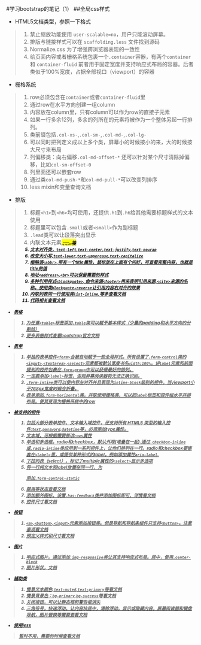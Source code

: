 #学习bootstrap的笔记（1）
##全局css样式
* HTML5文档类型，参照一下格式
>1. 禁止缩放功能使用 `user-scalable=no`，用户只能滚动屏幕。
>2. 排版与链接样式可以在 `scaffolding.less` 文件找到源码
>3. Normalize.css 为了增强跨浏览器表现的一致性
>4. 给页面内容或者栅格系统包裹一个`.container`容器，有两个`container` 和 `container-fluid` 前者用于固定宽度并支持响应式布局的容器。后者类似于100%宽度，占据全部视口（viewport）的容器

* 栅格系统
>1. row必须包含在`container`或者`container-fluid`里
>2. 通过row在水平方向创建一组column
>3. 内容放在column里，只有column可以作为row的直接子元素
>4. 如果一行多余12列，多余的列所在的元素将被作为一个整体另起一行排列。
>5. 类前缀包括`.col-xs-`,`.col-sm-`,`.col-md-`,`.col-lg-`
>6. 可以同时把列定义成以上多个类，屏幕小的时候按小的来，大的时候按大尺寸来布局
>7. 列偏移类：向右偏移`.col-md-offset-*`   还可以针对某个尺寸清除掉偏移，比如`col-sm-offset-0`
>8. 列里面还可以嵌套row
>9. 通过类`col-md-push-*`和`col-md-pull-*`可以改变列排序
>10. less mixin和变量查询文档

* 排版
>1. 标题`<h1>`到`<h6>`均可使用，还提供`.h1`到`.h6`给其他需要标题样式的文本使用
>2. 标题里可以包含`.small`或者`<small>`作为副标题
>3. `.lead`类可以让段落突出显示
>4. 内联文本元素<mark>,<del>,<a>,<ins>,<u>,<small>,<strong>,<em>等
>5. 文本对齐类，`text-left`,`text-center`,`text-justify`,`text-nowrap`
>6. 改变大小写,`text-lower`,`text-uppercase`,`text-capitalize`
>7. 缩略语`<abbr>`,带有一个title属性，鼠标放在上面有个问好，可查看完整内容，也就是title的值
>8. 地址`<address>`,`<br>`可以保留需要的样式
>9. 多种引用样式`<blockquote>`, 命令来源`<footer>`用来表明引用来源,`<cite>`来源的名称。使用类`blockquote-reverse`让引用内容右对齐的效果
>10. 内联列表同一行使用类`list-inline`,等多查看文档
>11. 代码相关查看文档

* 表格
>1. 为任意`<table>`标签添加`.table`类可以赋予基本样式（少量的padding和水平方向的分割线）
>2. 更多表格样式查看bootstrap官方文档

* 表单
>1. 单独的表单控件`<form>`会被自动赋予一些全局样式。所有设置了`.form-control`类的`<input>`,`<textarea>`,`<select>`元素都被默认宽度书名`width:100%`。讲`label`元素和前面提到的控件包裹在`.form-group`中可以获得最好的排列。
>2. 一定要添加`<label>`标签，否则屏幕阅读器将无法正确识别。
>3. `.form-inline`类可以使内容左对齐并且表现为`inline-block`级别的控件，当viewport小于768px宽度时候会折叠。
>4. 表单添加`.form-horizontal`类，并联使用栅格类，可以把`label`标签和控件组水平并排布局。使其变现为栅格系统中的row

* 被支持的控件
>1. 包括大部分表单控件、文本输入域控件，还支持所有 HTML5 类型的输入控件:`text`,`password`,`datetime`等，必须添加type属性。
>2. 文本域，可根据需要修改`rows`属性
>3. 单选和多选框。radio和checkbox，默认外观(堆叠在一起).通过`.checkbox-inline`或`.radio-inline`类应用到一系列控件上，让他们排列在一行。radio和checkbox要嵌套在`<label>`里，或提供某种形式的label，例如添加属性`aria-label`.
>4. 下拉列表（select），标记了multiple属性的`<select>`显示多选项
>5. 将一行纯文本和label放置在同一行，为<p>添加`.form-control-static`
>6. 禁用等状态查看文档
>7. 添加额外图标，设置`.has-feedback`类并添加图标即可，详情看文档
>8. 控件尺寸看文档

* 按钮
>1. `<a>`,`<button>`,`<input>`元素添加按钮类。但是导航和导航条组件只支持`<button>`。注意事项看文档
>2. 预定义样式和尺寸看文档

* 图片
>1. 响应式图片。通过添加`.img-responsive`类让其支持响应式布局。居中，使用`.center-block`
>2. 图片形状，文档

* 辅助类
>1. 情景文本颜色,`text-muted`,`text-primary`等看文档
>2. 情景背景色：`bg-primary`,`bg-success`等看文档
>3. 关闭按钮，可以让静态框和警告框消失
>4. 三角符号，快速浮动，让内容块居中，清除浮动，显示或隐藏内容，屏幕阅读器和键盘导航，图片替换等需要查看文档

* 使用less 
> 暂时不用，需要的时候查看文档
